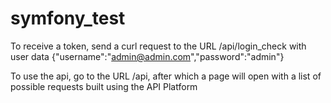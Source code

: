 # symfony_test

To receive a token, send a curl request to the URL /api/login_check with user data {"username":"admin@admin.com","password":"admin"}

To use the api, go to the URL /api, after which a page will open with a list of possible requests built using the API Platform
